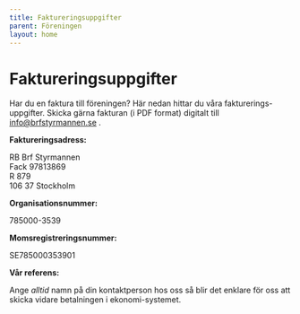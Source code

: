 ```yaml
---
title: Faktureringsuppgifter
parent: Föreningen
layout: home
---
```


# Faktureringsuppgifter

Har du en faktura till föreningen? Här nedan hittar du våra fakturerings-uppgifter. Skicka gärna fakturan (i PDF format) digitalt till info@brfstyrmannen.se .  

**Faktureringsadress:**

RB Brf Styrmannen  
Fack 97813869  
R 879  
106 37 Stockholm  

**Organisationsnummer:**

785000-3539  

**Momsregistreringsnummer:**

SE785000353901  

**Vår referens:**

Ange *alltid* namn på din kontaktperson hos oss så blir det enklare för oss att skicka vidare betalningen i ekonomi-systemet.